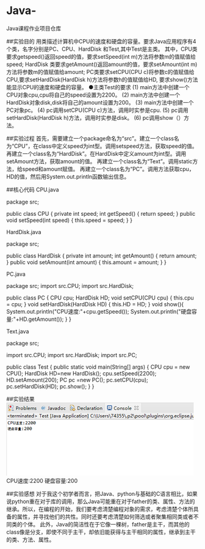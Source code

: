 # Java-
Java课程作业项目仓库

##实验目的
  用类描述计算机中CPU的速度和硬盘的容量。要求Java应用程序有4个类，名字分别是PC、CPU、HardDisk 和Test,其中Test是主类。
其中，CPU类要求getspeed()返回speed的值，要求setSpeed(int m)方法将参数m的值赋值给speed;
     HardDisk 类要求getAmount()返回amount的值，要求setAmount(int m)方法将参数m的值赋值给amount;
     PC类要求setCPU(CPU c)将参数c的值赋值给CPU,要求setHardDisk(HardDisk h)方法将参数h的值赋值给HD,
     要求show()方法能显示CPU的速度和硬盘的容量。
●主类Test的要求
(1) main方法中创建一个CPU对象cpu,cpu将自己的speed设置为2200。
(2) main方法中创建一个HardDisk对象disk,disk将自己的amount设置为200。
(3) main方法中创建一个PC对象pc。
(4) pc调用setCPU(CPU c)方法，调用时实参是cpu.
(5) pc调用setHardDisk(HardDisk h)方法，调用时实参是disk。
(6) pc调用show（）方法。

##实验过程
    首先，需要建立一个package命名为“src”。建立一个class名为“CPU”，在class中定义speed为int型。调用setspeed方法，获取speed的值。
    再建立一个class名为“HardDisk”。在HardDisk中定义amount为int型。调用setAmount方法，获取amount的值。
    再建立一个class名为“Text”。调用static方法，给speed和amount赋值。
    再建立一个class名为“PC”。调用方法获取cpu，HD的值，然后用System.out.println函数输出信息。

##核心代码
CPU.java

package src;

public class CPU {
	private int speed; 
	   int getSpeed() {
	      return speed;
	   }
	   public void setSpeed(int speed) {
	      this.speed = speed;
	   }
	}
  
HardDisk.java

package src;

public class HardDisk {
	private int amount; 
	   int getAmount() {
	      return amount;
	   }
	   public void setAmount(int amount) {
	      this.amount = amount;
	   }
	}
  
PC.java

package src;
import src.CPU;
import src.HardDisk;

public class PC {
	CPU cpu;
    HardDisk HD;
    void setCPU(CPU cpu) {
        this.cpu = cpu;
    }
     void setHardDisk(HardDisk HD) {
        this.HD = HD;
    }
    void show(){
       System.out.println("CPU速度:"+cpu.getSpeed());
       System.out.println("硬盘容量:"+HD.getAmount());
    }
}

Text.java

package src;

import src.CPU;
import src.HardDisk;
import src.PC;

public class Test {
	public static void main(String[] args) {
	       CPU cpu = new CPU();
	       HardDisk HD=new HardDisk();
	       cpu.setSpeed(2200);
	       HD.setAmount(200);
	       PC pc =new PC();
	       pc.setCPU(cpu);
	       pc.setHardDisk(HD);
	       pc.show();
	    }
}

##实验结果
![image](https://github.com/2018310736smy/Java-/blob/main/jieguo.jpg)
CPU速度:2200
硬盘容量:200

##实验感想
    对于我这个初学者而言，把Java、python与基础的C语言相比，如果说python重在对于库的调用，那么Java可能重在对于father的类、属性、方法的继承。所以，在编程的开始，我们要考虑清楚编程对象的需求，考虑清楚个体所具备的属性，并寻找他们的共性。同时还要考虑清楚如何筛选或者聚集相同类或者不同类的个体。
    此外，Java的简洁性在于它像一棵树，father是主干，而其他的class像是分支，即使不同于主干，却依旧能获得与主干相同的属性，继承到主干的类、方法、属性。
